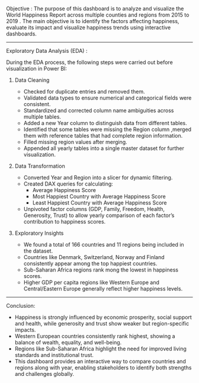 Objective :
The purpose of this dashboard is to analyze and visualize the World Happiness Report across multiple counties and regions from 2015 to 2019 . The main objective is to identify the factors affecting happiness, evaluate its impact and visualize happiness trends using interactive dashboards.

------------------------------------------------------------------------------------------------------------------------------------------------------------------------------------------------------------------

Exploratory Data Analysis (EDA) :

During the EDA process, the following steps were carried out before visualization in Power BI:

1.  Data Cleaning
    -   Checked for duplicate entries and removed them.
    -   Validated data types to ensure numerical and categorical fields were consistent.
    -   Standardized and corrected column name ambiguities across multiple tables.
    -   Added a new Year column to distinguish data from different tables.
    -   Identified that some tables were missing the Region column ,merged them with reference tables that had complete region information.
    -   Filled missing region values after merging.
    -   Appended all yearly tables into a single master dataset for further visualization.
        
2.  Data Transformation
    -   Converted Year and Region into a slicer for dynamic filtering.
    -   Created DAX queries for calculating:
        -   Average Happiness Score
        -   Most Happiest Country with Average Happiness Score
        -   Least Happiest Country with Average Happiness Score
    -   Unpivoted factor columns (GDP, Family, Freedom, Health, Generosity, Trust) to allow yearly comparison of each factor’s contribution to happiness scores.
       
3.  Exploratory Insights
    -   We found a total of 166 countries and 11 regions being included in the dataset.
    -   Countries like Denmark, Switzerland, Norway and Finland consistently appear among the top happiest countries.
    -   Sub-Saharan Africa regions rank mong the lowest in happiness scores.
    -   Higher GDP per capita regions like  Western Europe and Central/Eastern Europe generally reflect higher happiness levels.

--------------------------------------------------------------------------------------------------------------------------------------------------------------------------------------------------------------------
Conclusion:
-   Happiness is strongly influenced by economic prosperity, social support and health, while generosity and trust show weaker but region-specific impacts.
-   Western European countries consistently rank highest, showing a balance of wealth, equality, and well-being.
-   Regions like Sub-Saharan Africa highlight the need for improved living standards and institutional trust.
-   This dashboard provides an interactive way to compare countries and regions along with year, enabling stakeholders to identify both strengths and challenges globally.

